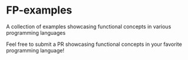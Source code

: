 # FP-examples
A collection of examples showcasing functional concepts in various programming languages

Feel free to submit a PR showcasing functional concepts in your favorite programming language!
